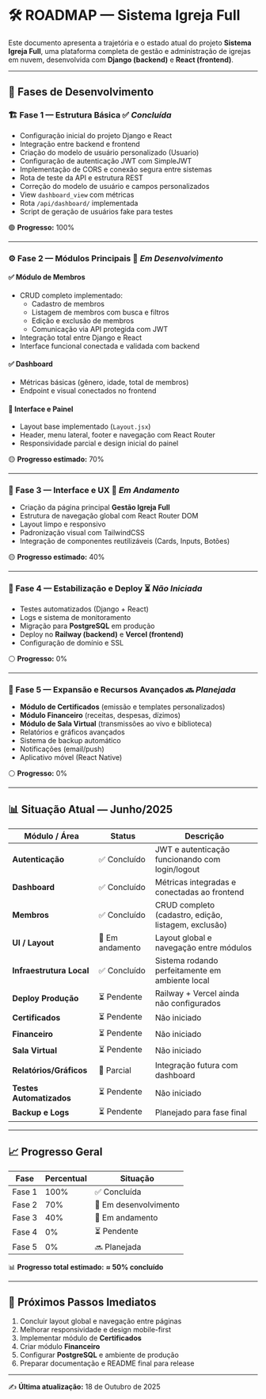 # 🛠️ ROADMAP — Sistema Igreja Full

Este documento apresenta a trajetória e o estado atual do projeto **Sistema Igreja Full**, uma plataforma completa de gestão e administração de igrejas em nuvem, desenvolvida com **Django (backend)** e **React (frontend)**.

---

## 📅 Fases de Desenvolvimento

### 🏗️ Fase 1 — Estrutura Básica ✅ *Concluída*
- Configuração inicial do projeto Django e React
- Integração entre backend e frontend
- Criação do modelo de usuário personalizado (Usuario)
- Configuração de autenticação JWT com SimpleJWT
- Implementação de CORS e conexão segura entre sistemas
- Rota de teste da API e estrutura REST
- Correção do modelo de usuário e campos personalizados
- View `dashboard_view` com métricas
- Rota `/api/dashboard/` implementada
- Script de geração de usuários fake para testes

🟢 **Progresso:** 100%

---

### ⚙️ Fase 2 — Módulos Principais 🚧 *Em Desenvolvimento*
#### ✅ **Módulo de Membros**
- CRUD completo implementado:
  - Cadastro de membros
  - Listagem de membros com busca e filtros
  - Edição e exclusão de membros
  - Comunicação via API protegida com JWT
- Integração total entre Django e React
- Interface funcional conectada e validada com backend

#### ✅ **Dashboard**
- Métricas básicas (gênero, idade, total de membros)
- Endpoint e visual conectados no frontend

#### 🔄 **Interface e Painel**
- Layout base implementado (`Layout.jsx`)
- Header, menu lateral, footer e navegação com React Router
- Responsividade parcial e design inicial do painel

🟡 **Progresso estimado:** 70%

---

### 🎨 Fase 3 — Interface e UX 🔄 *Em Andamento*
- Criação da página principal **Gestão Igreja Full**
- Estrutura de navegação global com React Router DOM
- Layout limpo e responsivo
- Padronização visual com TailwindCSS
- Integração de componentes reutilizáveis (Cards, Inputs, Botões)

🟡 **Progresso estimado:** 40%

---

### 🧪 Fase 4 — Estabilização e Deploy ⏳ *Não Iniciada*
- Testes automatizados (Django + React)
- Logs e sistema de monitoramento
- Migração para **PostgreSQL** em produção
- Deploy no **Railway (backend)** e **Vercel (frontend)**
- Configuração de domínio e SSL

⚪ **Progresso:** 0%

---

### 🚀 Fase 5 — Expansão e Recursos Avançados 🔜 *Planejada*
- **Módulo de Certificados** (emissão e templates personalizados)
- **Módulo Financeiro** (receitas, despesas, dízimos)
- **Módulo de Sala Virtual** (transmissões ao vivo e biblioteca)
- Relatórios e gráficos avançados
- Sistema de backup automático
- Notificações (email/push)
- Aplicativo móvel (React Native)

⚪ **Progresso:** 0%

---

## 📊 Situação Atual — Junho/2025

| Módulo / Área | Status | Descrição |
|----------------|---------|------------|
| **Autenticação** | ✅ Concluído | JWT e autenticação funcionando com login/logout |
| **Dashboard** | ✅ Concluído | Métricas integradas e conectadas ao frontend |
| **Membros** | ✅ Concluído | CRUD completo (cadastro, edição, listagem, exclusão) |
| **UI / Layout** | 🔄 Em andamento | Layout global e navegação entre módulos |
| **Infraestrutura Local** | ✅ Concluído | Sistema rodando perfeitamente em ambiente local |
| **Deploy Produção** | ⏳ Pendente | Railway + Vercel ainda não configurados |
| **Certificados** | ⏳ Pendente | Não iniciado |
| **Financeiro** | ⏳ Pendente | Não iniciado |
| **Sala Virtual** | ⏳ Pendente | Não iniciado |
| **Relatórios/Gráficos** | 🔄 Parcial | Integração futura com dashboard |
| **Testes Automatizados** | ⏳ Pendente | Não iniciado |
| **Backup e Logs** | ⏳ Pendente | Planejado para fase final |

---

## 📈 Progresso Geral

| Fase | Percentual | Situação |
|-------|-------------|-----------|
| Fase 1 | 100% | ✅ Concluída |
| Fase 2 | 70% | 🚧 Em desenvolvimento |
| Fase 3 | 40% | 🔄 Em andamento |
| Fase 4 | 0% | ⏳ Pendente |
| Fase 5 | 0% | 🔜 Planejada |

📊 **Progresso total estimado:** **≈ 50% concluído**

---

## 🔮 Próximos Passos Imediatos

1. Concluir layout global e navegação entre páginas
2. Melhorar responsividade e design mobile-first
3. Implementar módulo de **Certificados**
4. Criar módulo **Financeiro**
5. Configurar **PostgreSQL** e ambiente de produção
6. Preparar documentação e README final para release

---

✍️ **Última atualização:** 18 de Outubro de 2025
